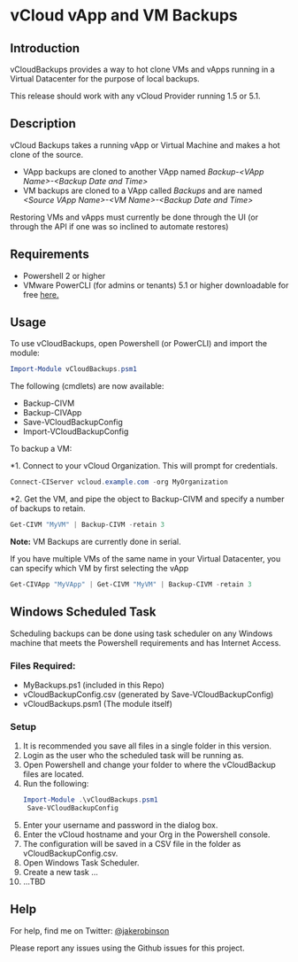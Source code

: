 # vCloud vApp and VM Backups

## Introduction

vCloudBackups provides a way to hot clone VMs and vApps running in a Virtual Datacenter for the purpose of local backups. 

This release should work with any vCloud Provider running 1.5 or 5.1.

## Description

vCloud Backups takes a running vApp or Virtual Machine and makes a hot clone of the source.

* VApp backups are cloned to another VApp named *Backup-\<VApp Name\>-\<Backup Date and Time\>*
* VM backups are cloned to a VApp called *Backups* and are named *\<Source VApp Name\>-\<VM Name\>-\<Backup Date and Time\>*

Restoring VMs and vApps must currently be done through the UI (or through the API if one was so inclined to automate restores)

## Requirements

* Powershell 2 or higher
* VMware PowerCLI (for admins or tenants) 5.1 or higher downloadable for free [here.](http://vmware.com/go/powercli)

## Usage

To use vCloudBackups, open Powershell (or PowerCLI) and import the module:

```Powershell
Import-Module vCloudBackups.psm1
```

The following (cmdlets) are now available:

* Backup-CIVM
* Backup-CIVApp
* Save-VCloudBackupConfig
* Import-VCloudBackupConfig

To backup a VM:

*1. Connect to your vCloud Organization. This will prompt for credentials.

```Powershell
Connect-CIServer vcloud.example.com -org MyOrganization
```

*2. Get the VM, and pipe the object to Backup-CIVM and specify a number of backups to retain.

```Powershell
Get-CIVM "MyVM" | Backup-CIVM -retain 3
```
**Note:** VM Backups are currently done in serial.

If you have multiple VMs of the same name in your Virtual Datacenter, you can specify which VM by first selecting the vApp

```Powershell
Get-CIVApp "MyVApp" | Get-CIVM "MyVM" | Backup-CIVM -retain 3
```

## Windows Scheduled Task

Scheduling backups can be done using task scheduler on any Windows machine that meets the Powershell requirements and has Internet Access.

### Files Required:

* MyBackups.ps1 (included in this Repo)
* vCloudBackupConfig.csv (generated by Save-VCloudBackupConfig)
* vCloudBackups.psm1 (The module itself)

### Setup

1. It is recommended you save all files in a single folder in this version.
2. Login as the user who the scheduled task will be running as.
3. Open Powershell and change your folder to where the vCloudBackup files are located.
4. Run the following:
   ```Powershell
   Import-Module .\vCloudBackups.psm1
    Save-VCloudBackupConfig
   ```
5. Enter your username and password in the dialog box.
6. Enter the vCloud hostname and your Org in the Powershell console.
7. The configuration will be saved in a CSV file in the folder as vCloudBackupConfig.csv.
8. Open Windows Task Scheduler.
9. Create a new task ...
10. ...TBD



## Help

For help, find me on Twitter: [@jakerobinson](http://twitter.com/jakerobinson)

Please report any issues using the Github issues for this project.



